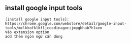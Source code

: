 ## install google input tools
```
[install google input tools]: https://chrome.google.com/webstore/detail/google-input-tools/mclkkofklkfljcocdinagocijmpgbhab?hl=en
Vào extension option
add thêm ngôn ngữ cần dùng

```